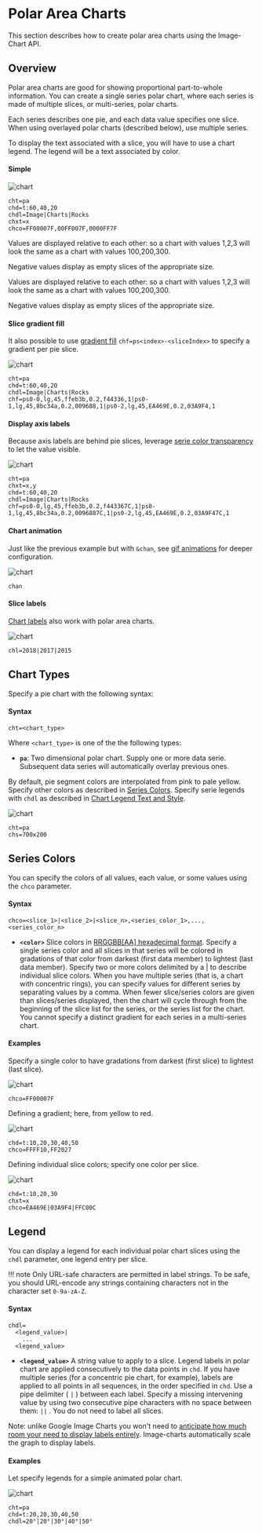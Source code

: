 # Polar Area Charts

This section describes how to create polar area charts using the Image-Chart API.

## Overview

Polar area charts are good for showing proportional part-to-whole information. You can create a single series polar chart, where each series is made of multiple slices, or multi-series, polar charts.

Each series describes one pie, and each data value specifies one slice. When using overlayed polar charts (described below), use multiple series.

To display the text associated with a slice, you will have to use a chart legend. The legend will be a text associated by color.

#### Simple

![chart](https://image-charts.com/chart?chs=700x200&chd=t:60,40,20&cht=pa&chdl=Image|Charts|Rocks)

```
cht=pa
chd=t:60,40,20
chdl=Image|Charts|Rocks
chxt=x
chco=FF00007F,00FF007F,0000FF7F
```

Values are displayed relative to each other: so a chart with values 1,2,3 will look the same as a chart with values 100,200,300.

Negative values display as empty slices of the appropriate size.

Values are displayed relative to each other: so a chart with values 1,2,3 will look the same as a chart with values 100,200,300.

Negative values display as empty slices of the appropriate size.

#### Slice gradient fill

It also possible to use [gradient fill](/reference/background-fill/#gradient-fills) `chf=ps<index>-<sliceIndex>` to specify a gradient per pie slice.

![chart](https://image-charts.com/chart?chs=700x200&chd=t:60,40,20&cht=pa&chdl=Image|Charts|Rocks&chf=ps0-0,lg,45,ffeb3b,0.2,f44336,1|ps0-1,lg,45,8bc34a,0.2,009688,1|ps0-2,lg,45,EA469E,0.2,03A9F4,1)

```
cht=pa
chd=t:60,40,20
chdl=Image|Charts|Rocks
chf=ps0-0,lg,45,ffeb3b,0.2,f44336,1|ps0-1,lg,45,8bc34a,0.2,009688,1|ps0-2,lg,45,EA469E,0.2,03A9F4,1
```

#### Display axis labels

Because axis labels are behind pie slices, leverage [serie color transparency](/reference/color-format) to let the value visible.

![chart](https://image-charts.com/chart?chs=700x200&chxt=x,y&chd=t:60,40,20&cht=pa&chdl=Image|Charts|Rocks&chf=ps0-0,lg,45,ffeb3b,0.2,f443367C,1|ps0-1,lg,45,8bc34a,0.2,0096887C,1|ps0-2,lg,45,EA469E,0.2,03A9F47C,1)

```
cht=pa
chxt=x,y
chd=t:60,40,20
chdl=Image|Charts|Rocks
chf=ps0-0,lg,45,ffeb3b,0.2,f443367C,1|ps0-1,lg,45,8bc34a,0.2,0096887C,1|ps0-2,lg,45,EA469E,0.2,03A9F47C,1
```

#### Chart animation

Just like the previous example but with `&chan`, see [gif animations](/reference/animation/) for deeper configuration.

![chart](https://image-charts.com/chart?chs=700x200&chxt=x,y&chd=t:60,40,20&cht=pa&chdl=Image|Charts|Rocks&chf=ps0-0,lg,45,ffeb3b,0.2,f443367C,1|ps0-1,lg,45,8bc34a,0.2,0096887C,1|ps0-2,lg,45,EA469E,0.2,03A9F47C,1&chan)

```
chan
```

#### Slice labels

[Chart labels](/reference/chart-label) also work with polar area charts.

![chart](https://image-charts.com/chart?chs=700x300&chxt=x,y&chl=2018|2017|2015&chd=t:60,40,20&cht=pa&chdl=Image|Charts|Rocks&chf=ps0-0,lg,45,ffeb3b,0.2,f443367C,1|ps0-1,lg,45,8bc34a,0.2,0096887C,1|ps0-2,lg,45,EA469E,0.2,03A9F47C,1&chan)

```
chl=2018|2017|2015
```

## Chart Types

Specify a pie chart with the following syntax:

#### Syntax

```
cht=<chart_type>
```

Where `<chart_type>` is one of the the following types:

- **`pa`**: Two dimensional polar chart. Supply one or more data serie. Subsequent data series will automatically overlay previous ones.

By default, pie segment colors are interpolated from pink to pale yellow. Specify other colors as described in [Series Colors](#series-colors). Specify serie legends with `chdl` as described in [Chart Legend Text and Style](/reference/legend-text-and-style).

![chart](https://image-charts.com/chart?cht=pa&chd=s:Uf9a&chs=700x200&chdl=January|February|March|April)

```
cht=pa
chs=700x200
```

## Series Colors

You can specify the colors of all values, each value, or some values using the `chco` parameter.

#### Syntax

```
chco=<slice_1>|<slice_2>|<slice_n>,<series_color_1>,...,<series_color_n>
```

- **`<color>`** Slice colors in [RRGGBB[AA] hexadecimal format](/reference/color-format). Specify a single series color and all slices in that series will be colored in gradations of that color from darkest (first data member) to lightest (last data member). Specify two or more colors delimited by a | to describe individual slice colors. When you have multiple series (that is, a chart with concentric rings), you can specify values for different series by separating values by a comma. When fewer slice/series colors are given than slices/series displayed, then the chart will cycle through from the beginning of the slice list for the series, or the series list for the chart. You cannot specify a distinct gradient for each series in a multi-series chart.


#### Examples

Specify a single color to have gradations from darkest (first slice) to lightest (last slice).

![chart](https://image-charts.com/chart?cht=pa&chs=700x200&chd=s:Hellobla&chco=FF00007F)

```
chco=FF00007F
```

Defining a gradient; here, from yellow to red.

![chart](https://image-charts.com/chart?cht=pa&chs=700x200&chd=t:10,20,30,40,50&chco=FFFF10,FF2027)

```
chd=t:10,20,30,40,50
chco=FFFF10,FF2027
```


Defining individual slice colors; specify one color per slice.

![chart](https://image-charts.com/chart?cht=pa&chs=700x200&chd=t:10,20,30&chxt=x&chco=EA469E7C|03A9F47C|FFC00C7C)

```
chd=t:10,20,30
chxt=x
chco=EA469E|03A9F4|FFC00C
```


<!--Finally, here's a overlayed polar chart that includes both series colors and individual slice colors. The chart has two concentric data series. In human-readable form, the colors are chco=blue|yellow|green,blue|pink. The comma breaks this into two series:

- orange|yellow|green - One color defined for each slice.
- blue|pink - Alternating blue and yellow slices.

![](https://image-charts.com/chart?cht=pa&chd=s:eYY,ORVM&chco=FF80087C|FFBF0C7C|11B11B7C,03A9F47C|EA469E7C&chs=700x200&chdl=1|2|3|4|5|6|7)

```
chd=s:eYY,ORVM
chco=FF8008|FFBF0C|11B11B,03A9F4|EA469E
```-->


## Legend

You can display a legend for each individual polar chart slices using the `chdl` parameter, one legend entry per slice.

!!! note
    Only URL-safe characters are permitted in label strings. To be safe, you should URL-encode any strings containing characters not in the character set `0-9a-zA-Z`.

#### Syntax

```
chdl=
  <legend_value>|
    ...
  <legend_value>
```

- **`<legend_value>`** A string value to apply to a slice. Legend labels in polar chart are applied consecutively to the data points in `chd`. If you have multiple series (for a concentric pie chart, for example), labels are applied to all points in all sequences, in the order specified in `chd`. Use a pipe delimiter ( `|` ) between each label. Specify a missing intervening value by using two consecutive pipe characters with no space between them: `||` . You do not need to label all slices.

Note: unlike Google Image Charts you won't need to [anticipate how much room your need to display labels entirely](https://developers.google.com/chart/image/docs/gallery/pie_charts#pie_chart_label). Image-charts automatically scale the graph to display labels.

#### Examples

Let specify legends for a simple animated polar chart.

![chart](https://image-charts.com/chart?cht=pa&chs=700x200&chd=t:20,20,30,40,50&chdl=20°|20°|30°|40°|50°&chxt=x&chco=FF80087C&chan)

```
cht=pa
chd=t:20,20,30,40,50
chdl=20°|20°|30°|40°|50°
```
